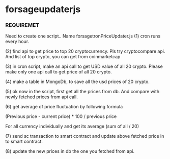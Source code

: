 # forsageupdaterjs
### REQUIREMET ###
Need to create one script.. Name forsagetronPriceUpdater.js
(1) cron runs every hour. 

(2) find api to get price to top 20 cryptocurrency. 
Pls try cryptocompare api. And list of top crypto, you can get from coinmarketcap

(3) in cron script, make an api call to get USD value of all 20 crypto. 
Please make only one api call to get price of all 20 crypto. 

(4) make a table in MongoDb, to save all the usd prices of 20 crypto. 

(5) ok now in the script, first get all the prices from db. 
And compare with newly fetched prices from api call. 

(6) get average of price fluctuation by following formula

(Previous price - current price) * 100 / previous price

For all currency individually and get its average (sum of all / 20)

(7) send sc transaction to smart contract and update above fetched price in to smart contract. 

(8) update the new prices in db the one you fetched from api.

